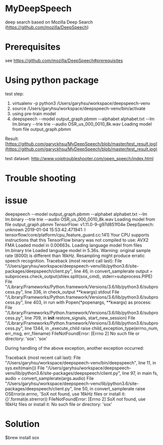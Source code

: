 # MyDeepSpeech
deep search based on Mozilla Deep Search (https://github.com/mozilla/DeepSpeech)

# Prerequisites
see https://github.com/mozilla/DeepSpeech#prerequisites

# Using python package
test step:
1. virtualenv -p python3 /Users/garyhsu/workspace/deepspeech-venv
2. source /Users/garyhsu/workspace/deepspeech-venv/bin/activate
3. using pre-train model 
4. deepspeech --model output_graph.pbmm --alphabet alphabet.txt --lm lm.binary --trie trie --audio OSR_us_000_0010_8k.wav
Loading model from file output_graph.pbmm

Result:
[https://github.com/garyckhsu/MyDeepSpeech/blob/master/test_result.jpg](https://github.com/garyckhsu/MyDeepSpeech/blob/master/test_result.jpg)

test dataset:
http://www.voiptroubleshooter.com/open_speech/index.html

# Trouble shooting

# issue 
deepspeech --model output_graph.pbmm --alphabet alphabet.txt --lm lm.binary --trie trie --audio OSR_us_000_0010_8k.wav
Loading model from file output_graph.pbmm
TensorFlow: v1.11.0-9-g97d851f04e
DeepSpeech: unknown
2019-01-04 15:53:42.471941: I tensorflow/core/platform/cpu_feature_guard.cc:141] Your CPU supports instructions that this TensorFlow binary was not compiled to use: AVX2 FMA
Loaded model in 0.00663s.
Loading language model from files lm.binary trie
Loaded language model in 5.36s.
Warning: original sample rate (8000) is different than 16kHz. Resampling might produce erratic speech recognition.
Traceback (most recent call last):
  File "/Users/garyhsu/workspace/deepspeech-venv/lib/python3.6/site-packages/deepspeech/client.py", line 46, in convert_samplerate
    output = subprocess.check_output(shlex.split(sox_cmd), stderr=subprocess.PIPE)
  File "/Library/Frameworks/Python.framework/Versions/3.6/lib/python3.6/subprocess.py", line 336, in check_output
    **kwargs).stdout
  File "/Library/Frameworks/Python.framework/Versions/3.6/lib/python3.6/subprocess.py", line 403, in run
    with Popen(*popenargs, **kwargs) as process:
  File "/Library/Frameworks/Python.framework/Versions/3.6/lib/python3.6/subprocess.py", line 709, in __init__
    restore_signals, start_new_session)
  File "/Library/Frameworks/Python.framework/Versions/3.6/lib/python3.6/subprocess.py", line 1344, in _execute_child
    raise child_exception_type(errno_num, err_msg, err_filename)
FileNotFoundError: [Errno 2] No such file or directory: 'sox': 'sox'

During handling of the above exception, another exception occurred:

Traceback (most recent call last):
  File "/Users/garyhsu/workspace/deepspeech-venv/bin/deepspeech", line 11, in <module>
    sys.exit(main())
  File "/Users/garyhsu/workspace/deepspeech-venv/lib/python3.6/site-packages/deepspeech/client.py", line 97, in main
    fs, audio = convert_samplerate(args.audio)
  File "/Users/garyhsu/workspace/deepspeech-venv/lib/python3.6/site-packages/deepspeech/client.py", line 50, in convert_samplerate
    raise OSError(e.errno, 'SoX not found, use 16kHz files or install it: {}'.format(e.strerror))
FileNotFoundError: [Errno 2] SoX not found, use 16kHz files or install it: No such file or directory: 'sox'
  
# Solution
$brew install sox

